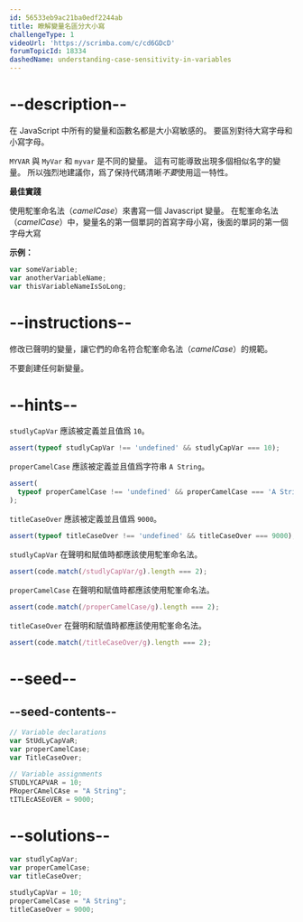 ```yaml
---
id: 56533eb9ac21ba0edf2244ab
title: 瞭解變量名區分大小寫
challengeType: 1
videoUrl: 'https://scrimba.com/c/cd6GDcD'
forumTopicId: 18334
dashedName: understanding-case-sensitivity-in-variables
---
```


# --description--

在 JavaScript 中所有的變量和函數名都是大小寫敏感的。 要區別對待大寫字母和小寫字母。

`MYVAR` 與 `MyVar` 和 `myvar` 是不同的變量。 這有可能導致出現多個相似名字的變量。 所以強烈地建議你，爲了保持代碼清晰*不要*使用這一特性。

**最佳實踐**

使用駝峯命名法（<dfn>camelCase</dfn>）來書寫一個 Javascript 變量。 在駝峯命名法（<dfn>camelCase</dfn>）中，變量名的第一個單詞的首寫字母小寫，後面的單詞的第一個字母大寫

**示例：**

```js
var someVariable;
var anotherVariableName;
var thisVariableNameIsSoLong;
```

# --instructions--

修改已聲明的變量，讓它們的命名符合駝峯命名法（<dfn>camelCase</dfn>）的規範。

不要創建任何新變量。

# --hints--

`studlyCapVar` 應該被定義並且值爲 `10`。

```js
assert(typeof studlyCapVar !== 'undefined' && studlyCapVar === 10);
```

`properCamelCase` 應該被定義並且值爲字符串 `A String`。

```js
assert(
  typeof properCamelCase !== 'undefined' && properCamelCase === 'A String'
);
```

`titleCaseOver` 應該被定義並且值爲 `9000`。

```js
assert(typeof titleCaseOver !== 'undefined' && titleCaseOver === 9000);
```

`studlyCapVar` 在聲明和賦值時都應該使用駝峯命名法。

```js
assert(code.match(/studlyCapVar/g).length === 2);
```

`properCamelCase` 在聲明和賦值時都應該使用駝峯命名法。

```js
assert(code.match(/properCamelCase/g).length === 2);
```

`titleCaseOver` 在聲明和賦值時都應該使用駝峯命名法。

```js
assert(code.match(/titleCaseOver/g).length === 2);
```

# --seed--

## --seed-contents--

```js
// Variable declarations
var StUdLyCapVaR;
var properCamelCase;
var TitleCaseOver;

// Variable assignments
STUDLYCAPVAR = 10;
PRoperCAmelCAse = "A String";
tITLEcASEoVER = 9000;
```

# --solutions--

```js
var studlyCapVar;
var properCamelCase;
var titleCaseOver;

studlyCapVar = 10;
properCamelCase = "A String";
titleCaseOver = 9000;
```
